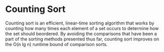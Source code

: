 # Counting Sort
Counting sort is an efficient, linear-time sorting algorithm that works by counting how many times each element of a set occurs to determine how the set should beordered. By avoiding the comparisons that have been a part of the sorting methods presented thus far, counting sort improves on the O(n lg n) runtime bound of comparison sorts.

